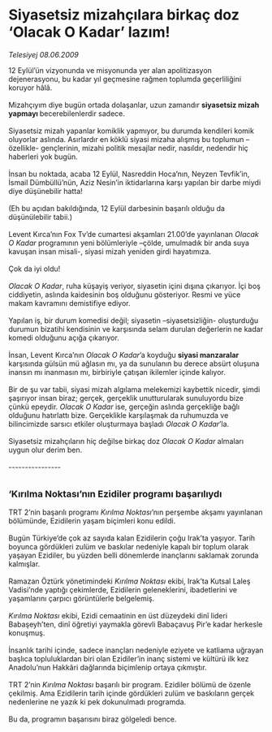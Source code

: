 # Siyasetsiz mizahçılara birkaç doz ‘Olacak O Kadar’ lazım!

*Telesiyej 08.06.2009*

<div class="taraf_structure_2col_1zq">
<div class="margen_n">



 <p>12 Eylül’ün vizyonunda ve misyonunda yer alan apolitizasyon dejenerasyonu, bu kadar yıl geçmesine rağmen toplumda geçerliliğini koruyor hâlâ. <br/><br/>Mizahçıyım diye bugün ortada dolaşanlar, uzun zamandır <b>siyasetsiz mizah yapmayı </b>becerebilenlerdir sadece. <br/><br/>Siyasetsiz mizah yapanlar komiklik yapmıyor, bu durumda kendileri komik oluyorlar aslında. Asırlardır en köklü siyasi mizaha alışmış bu toplumun –özellikle- gençlerinin, mizahi politik mesajlar nedir, nasıldır, nedendir hiç haberleri yok bugün. <br/><br/>İnsan bu noktada, acaba 12 Eylül, Nasreddin Hoca’nın, Neyzen Tevfik’in, İsmail Dümbüllü’nün, Aziz Nesin’in iktidarlarına karşı yapılan bir darbe miydi diye düşünebilir hatta! <br/><br/>(Eh bu açıdan bakıldığında, 12 Eylül darbesinin başarılı olduğu da düşünülebilir tabii.) <br/><br/>Levent Kırca’nın Fox Tv’de cumartesi akşamları 21.00’de yayınlanan <i>Olacak O Kadar</i> programının yeni bölümleriyle –çölde, umulmadık bir anda suya kavuşan insan misali-, siyasi mizah yeniden girdi hayatımıza. <br/><br/>Çok da iyi oldu!<i> <br/><br/>Olacak O Kadar</i>, ruha küşayiş veriyor, siyasetin içini dışına çıkarıyor. İçi boş ciddiyetin, aslında kaidesinin boş olduğunu gösteriyor. Resmi ve yüce makam kavramını demistifiye ediyor. <br/><br/>Yapılan iş, bir durum komedisi değil; siyasetin –siyasetsizliğin- oluşturduğu durumun bizatihi kendisinin ve karşısında selam durulan değerlerin ne kadar komedi olduğunu açığa çıkarıyor. <br/><br/>İnsan, Levent Kırca’nın <i>Olacak O Kadar</i>’a koyduğu <b>siyasi manzaralar</b> karşısında gülsün mü ağlasın mı, ya da sunulanın bu derece absürt oluşuna inansın mı inanmasın mı, birbiriyle çatışan ikilemler içinde kalıyor. <br/><br/>Bir de şu var tabii, siyasi mizah algılama melekemizi kaybettik nicedir, şimdi şaşırıyor insan biraz; gerçek, gerçeklik unutturularak sunuluyordu bize çünkü epeydir. <i>Olacak O Kadar </i>ise, gerçeğin aslında gerçekliğe bağlı olduğunu hatırlattı bize. Gerçeklikle karşılaşmak da ruhumuzda ve bilincimizde sarsıcı etkiler oluşturmaya başladı <i>Olacak O Kadar</i>’la. <br/><br/>Siyasetsiz mizahçıların hiç değilse birkaç doz <i>Olacak O Kadar</i> almaları uygun olur derim ben. <br/><br/>---------------- <br/><br/><br/><font size="4"><strong>‘Kırılma Noktası’nın Ezidiler programı başarılıydı <br/></strong></font><br/>TRT 2’nin başarılı programı <i>Kırılma Noktası</i>’nın perşembe akşamı yayınlanan bölümünde, Ezidilerin yaşam biçimleri konu edildi. <br/><br/>Bugün Türkiye’de çok az sayıda kalan Ezidilerin çoğu Irak’ta yaşıyor. Tarih boyunca gördükleri zulüm ve baskılar nedeniyle kapalı bir toplum olarak yaşayan Ezidiler, bu yüzden belli dönemlerde inançlarını saklamak zorunda kalmışlar. <br/><br/>Ramazan Öztürk yönetimindeki <i>Kırılma Noktası</i> ekibi, Irak’ta Kutsal Laleş Vadisi’nde yaptığı çekimlerde, Ezidilerin geleneklerini, ibadetlerini ve yaşamlarını çarpıcı görüntülerle belgelemiş.<i> <br/><br/>Kırılma Noktası</i> ekibi, Ezidi cemaatinin en üst düzeydeki dinî lideri Babaşeyh’ten, dinî öğretiyi yaymakla görevli Babaçavuş Pir’e kadar herkesle konuşmuş. <br/><br/>İnsanlık tarihi içinde, sadece inançları nedeniyle eziyete ve katliama uğrayan başlıca topluluklardan biri olan Ezidiler’in inanç sistemi ve kültürü ilk kez Anadolu’nun Hakkâri dağlarında biçimlenip ortaya çıkmıştır. <br/><br/>TRT 2’nin <i>Kırılma Noktası </i>başarılı bir program. Ezidiler bölümü de özenle çekilmiş. Ama<i> </i>Ezidilerin tarih içinde gördükleri zulüm ve baskıların gerçek nedenlerine ne yazık ki pek dokunulmadı programda. <br/><br/>Bu da, programın başarısını biraz gölgeledi bence.</p>
<br/>
<br/>
<br/>



<br/>


<div id="taraf_not">
</div>

</div>


</div>
